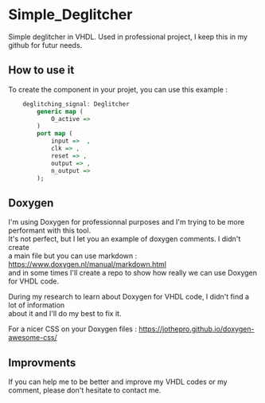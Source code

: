 # Simple_Deglitcher
Simple deglitcher in VHDL. Used in professional project, I keep this in my github for futur needs.

## How to use it
To create the component in your projet, you can use this example :
```vhdl
    deglitching_signal: Deglitcher
        generic map (
            O_active => 
        )
        port map (
            input =>  ,
            clk => ,
            reset => ,
            output => ,
            n_output => 
        );
```

## Doxygen
I'm using Doxygen for professionnal purposes and I'm trying to be more performant with this tool.  
It's not perfect, but I let you an example of doxygen comments. I didn't create  
a main file but you can use markdown : https://www.doxygen.nl/manual/markdown.html  
and in some times I'll create a repo to show how really we can use Doxygen for VHDL code.  

During my research to learn about Doxygen for VHDL code, I didn't find a lot of information  
about it and I'll do my best to fix it.  

For a nicer CSS on your Doxygen files : https://jothepro.github.io/doxygen-awesome-css/

## Improvments
If you can help me to be better and improve my VHDL codes or my comment, please don't hesitate to contact me.
